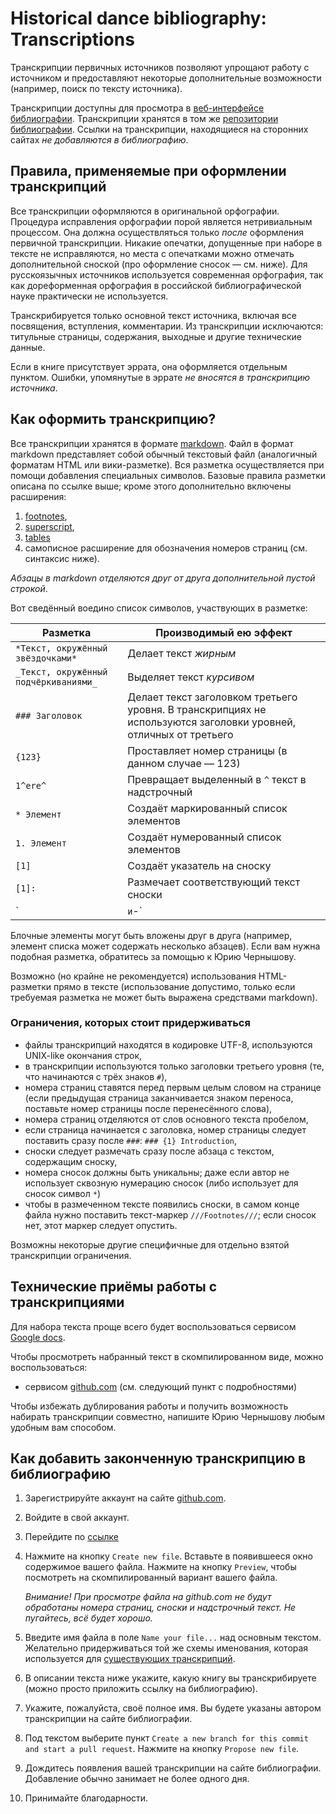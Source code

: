 # Historical dance bibliography: Transcriptions

Транскрипции первичных источников позволяют упрощают работу с источником и предоставляют некоторые дополнительные возможности (например, поиск по тексту источника).

Транскрипции доступны для просмотра в [веб-интерфейсе библиографии](https://bib.hda.org.ru). Транскрипции хранятся в том же [репозитории библиографии](https://github.com/hda-technical/dancebooks). Ссылки на транскрипции, находящиеся на сторонних сайтах *не добавляются в библиографию*.

## Правила, применяемые при оформлении транскрипций

Все транскрипции оформляются в оригинальной орфографии. Процедура исправления орфографии порой является нетривиальным процессом. Она должна осуществляться только _после_ оформления первичной транскрипции. Никакие опечатки, допущенные при наборе в тексте не исправляются, но места с опечатками можно отмечать дополнительной сноской (про оформление сносок — см. ниже). Для русскоязычных источников используется современная орфография, так как дореформенная орфография в российской библиографической науке практически не используется.

Транскрибируется только основной текст источника, включая все посвящения, вступления, комментарии. Из транскрипции исключаются: титульные страницы, содержания, выходные и другие технические данные.

Если в книге присутствует эррата, она оформляется отдельным пунктом. Ошибки, упомянутые в эррате *не вносятся в транскрипцию источника*.

## Как оформить транскрипцию?

Все транскрипции хранятся в формате [markdown](http://daringfireball.net/projects/markdown/syntax). Файл в формат markdown представляет собой обычный текстовый файл (аналогичный форматам HTML или вики-разметке). Вся разметка осуществляется при помощи добавления специальных символов. Базовые правила разметки описана по ссылке выше; кроме этого дополнительно включены расширения:

1. [footnotes](http://pythonhosted.org/Markdown/extensions/footnotes.html), 
2. [superscript](https://pypi.python.org/pypi/MarkdownSuperscript), 
3. [tables](http://pythonhosted.org/Markdown/extensions/tables.html)
4. самописное расширение для обозначения номеров страниц (см. синтаксис ниже).

*Абзацы в markdown отделяются друг от друга дополнительной пустой строкой*.

Вот сведённый воедино список символов, участвующих в разметке:

| Разметка | Производимый ею эффект |
| -------- | ---------------------- |
| `*Текст, окружённый звёздочками*` | Делает текст *жирным* |
| `_Текст, окружённый подчёркиваниями_` | Выделяет текст _курсивом_ |
| `### Заголовок` | Делает текст заголовком третьего уровня. В транскрипциях не используются заголовки уровней, отличных от третьего |
| `{123}` | Проставляет номер страницы (в данном случае — 123) |
| `1^ere^` | Превращает выделенный в `^` текст в надстрочный |
| `* Элемент` | Создаёт маркированный список элементов |
| `1. Элемент` | Создаёт нумерованный список элементов |
| `[1]` | Создаёт указатель на сноску |
| `[1]:` | Размечает соответствующий текст сноски |
| `|` и `-` | Используется для разметки таблиц. См. [документацию по синтаксису](http://pythonhosted.org/Markdown/extensions/tables.html) и [пример](https://raw.githubusercontent.com/hda-technical/dancebooks/master/transcriptions/[1839, ru] А. Максин - Изучение бальных танцев.md) |

Блочные элементы могут быть вложены друг в друга (например, элемент списка может содержать несколько абзацев). Если вам нужна подобная разметка, обратитесь за помощью к Юрию Чернышову.

Возможно (но крайне не рекомендуется) использования HTML-разметки прямо в тексте (использование допустимо, только если требуемая разметка не может быть выражена средствами markdown).

### Ограничения, которых стоит придерживаться 

* файлы транскрипций находятся в кодировке UTF-8, используются UNIX-like окончания строк,
* в транскрипции используются только заголовки третьего уровня (те, что начинаются с трёх знаков `#`),
* номера страниц ставятся перед первым целым словом на странице (если предыдущая страница заканчивается знаком переноса, поставьте номер страницы после перенесённого слова),
* номера страниц отделяются от слов основного текста пробелом,
* если страница начинается с заголовка, номер страницы следует поставить сразу после `###`: `### {1} Introduction`,
* сноски следует размечать сразу после абзаца с текстом, содержащим сноску,
* номера сносок должны быть уникальны; даже если автор не использует сквозную нумерацию сносок (либо использует для сносок символ `*`)
* чтобы в размеченном тексте появились сноски, в самом конце файла нужно поставить текст-маркер `///Footnotes///`; если сносок нет, этот маркер следует опустить.

Возможны некоторые другие специфичные для отдельно взятой транскрипции ограничения.

## Технические приёмы работы с транскрипциями

Для набора текста проще всего будет воспользоваться сервисом [Google docs](https://docs.google.com/).

Чтобы просмотреть набранный текст в скомпилированном виде, можно воспользоваться:

* сервисом [github.com](https://github.com) (см. следующий пункт с подробностями)

Чтобы избежать дублирования работы и получить возможность набирать транскрипции совместно, напишите Юрию Чернышову любым удобным вам способом.

## Как добавить законченную транскрипцию в библиографию

1. Зарегистрируйте аккаунт на сайте [github.com](https://github.com).
2. Войдите в свой аккаунт.
3. Перейдите по [ссылке](https://github.com/hda-technical/dancebooks/tree/master/transcriptions)
4. 
	Нажмите на кнопку `Create new file`. Вставьте в появившееся окно содержимое вашего файла. Нажмите на кнопку `Preview`, чтобы посмотреть на скомпилированный вариант вашего файла. 
	
	*Внимание! При просмотре файла на github.com не будут обработаны номера страниц, сноски и надстрочный текст. Не пугайтесь, всё будет хорошо.*
5. Введите имя файла в поле `Name your file...` над основным текстом. Желательно придерживаться той же схемы именования, которая используется для [существующих транскрипций](https://github.com/hda-technical/dancebooks/tree/master/transcriptions).
5. В описании текста ниже укажите, какую книгу вы транскрибируете (можно просто приложить ссылку на библиографию).
6. Укажите, пожалуйста, своё полное имя. Вы будете указаны автором транскрипции на сайте библиографии.
7. Под текстом выберите пункт `Create a new branch for this commit and start a pull request`. Нажмите на кнопку `Propose new file`.
8. Дождитесь появления вашей транскрипции на сайте библиографии. Добавление обычно занимает не более одного дня.
9. Принимайте благодарности.
